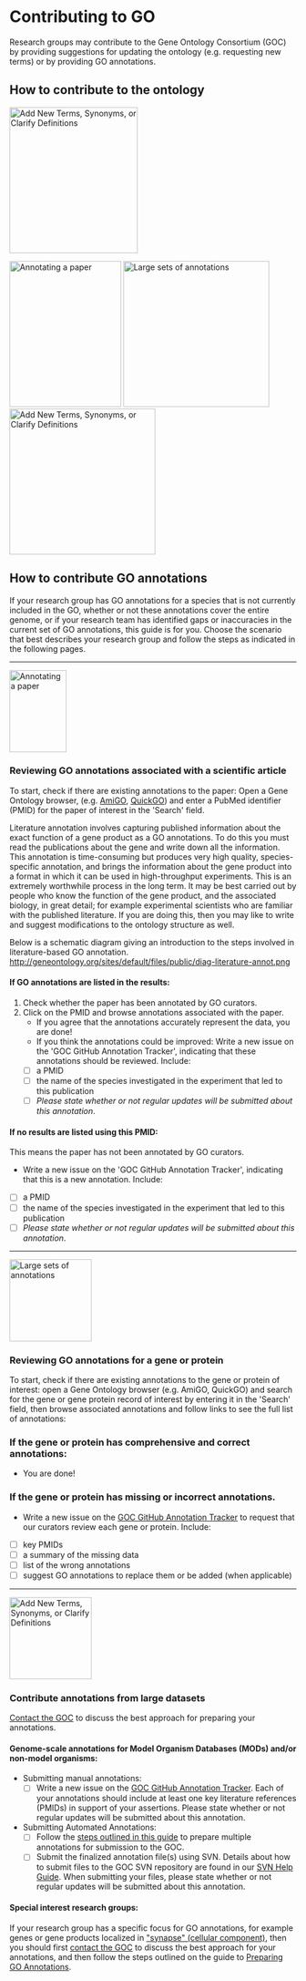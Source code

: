 # Contributing to GO 
Research groups may contribute to the Gene Ontology Consortium (GOC) by providing suggestions for updating the ontology (e.g. requesting new terms) or by providing GO annotations.
## How to contribute to the ontology

[<img src="http://geneontology.org/sites/default/files/u602/ontology-terms-icon.png" width="225" height="256" title="Add New Terms, Synonyms, or Clarify Definitions">](http://geneontology.org/contributing-go-term)

[<img src="http://geneontology.org/sites/default/files/u602/annotating-papers-small.png" width="196" height="256" title="Annotating a paper">](#reviewing-go-annotations-associated-with-a-scientific-article)
[<img src="http://geneontology.org/sites/default/files/u602/annotating-genes-proteins-small.png" width="256" height="256" title="Large sets of annotations">](#reviewing-go-annotations-for-a-gene-or-protein)
[<img src="http://geneontology.org/sites/default/files/u602/large-datasets-curation-icon-mmt.png" width="256" height="256" title="Add New Terms, Synonyms, or Clarify Definitions">](#contribute-annotations-from-large-datasets)

## How to contribute GO annotations

If your research group has GO annotations for a species that is not currently included in the GO, whether or not these annotations cover the entire genome, or if your research team has identified gaps or inaccuracies in the current set of GO annotations, this guide is for you. Choose the scenario that best describes your research group and follow the steps as indicated in the following pages.

---
[<img src="http://geneontology.org/sites/default/files/u602/annotating-papers-small.png" width="100" height="144" title="Annotating a paper">](#reviewing-go-annotations-associated-with-a-scientific-article)
### Reviewing GO annotations associated with a scientific article
To start, check if there are existing annotations to the paper:  Open a Gene Ontology browser, (e.g. [AmiGO](http://amigo.geneontology.org/amigo), [QuickGO](https://www.ebi.ac.uk/QuickGO/)) and enter a PubMed identifier (PMID) for the paper of interest in the 'Search' field.

Literature annotation involves capturing published information about the exact function of a gene product as a GO annotations. To do this you must read the publications about the gene and write down all the information. This annotation is time-consuming but produces very high quality, species-specific annotation, and brings the information about the gene product into a format in which it can be used in high-throughput experiments. This is an extremely worthwhile process in the long term. It may be best carried out by people who know the function of the gene product, and the associated biology, in great detail; for example experimental scientists who are familiar with the published literature. If you are doing this, then you may like to write and suggest modifications to the ontology structure as well.

Below is a schematic diagram giving an introduction to the steps involved in literature-based GO annotation. 
http://geneontology.org/sites/default/files/public/diag-literature-annot.png

#### If GO annotations are listed in the results:
1. Check whether the paper has been annotated by GO curators.
2. Click on the PMID and browse annotations associated with the paper.
   * If you agree that the annotations accurately represent the data, you are done!
   * If you think the annotations could be improved: Write a new issue on the 'GOC GitHub Annotation Tracker', indicating that these annotations should be reviewed. Include:
   - [ ]  a PMID 
   - [ ] the name of the species investigated in the experiment that led to this publication
   - [ ] *Please state whether or not regular updates will be submitted about this annotation*.
     
#### If no results are listed using this PMID:
 This means the paper has not been annotated by GO curators.
  * Write a new issue on the 'GOC GitHub Annotation Tracker', indicating that this is a new annotation. Include:
  - [ ] a PMID 
  - [ ] the name of the species investigated in the experiment that led to this publication
  - [ ] *Please state whether or not regular updates will be submitted about this annotation*.
  
---
[<img src="http://geneontology.org/sites/default/files/u602/annotating-genes-proteins-small.png" width="144" height="144" title="Large sets of annotations">](#reviewing-go-annotations-for-a-gene-or-protein)
### Reviewing GO annotations for a gene or protein

To start, check if there are existing annotations to the gene or protein of interest: open a Gene Ontology browser (e.g. AmiGO, QuickGO) and search for the gene or gene protein record of interest by entering it in the 'Search' field, then browse associated annotations and follow links to see the full list of annotations:
 

### If the gene or protein has comprehensive and correct annotations:
 * You are done!
     
### If the gene or protein has missing or incorrect annotations.
 * Write a new issue on the [GOC GitHub Annotation Tracker](https://github.com/geneontology/go-annotation/issues) to request that our curators review each gene or protein. Include:
  - [ ] key PMIDs
  - [ ] a summary of the missing data
  - [ ] list of the wrong annotations
  - [ ] suggest GO annotations to replace them or be added (when applicable)
  
---
[<img src="http://geneontology.org/sites/default/files/u602/large-datasets-curation-icon-mmt.png" width="144" height="144" title="Add New Terms, Synonyms, or Clarify Definitions">](#contribute-annotations-from-large-datasets)
### Contribute annotations from large datasets

[Contact the GOC](http://help.geneontology.org/) to discuss the best approach for preparing your annotations.
 
#### Genome-scale annotations for Model Organism Databases (MODs) and/or non-model organisms:
     
* Submitting manual annotations:
  - [ ] Write a new issue on the [GOC GitHub Annotation Tracker](https://github.com/geneontology/go-annotation/issues). Each of your annotations should include at least one key literature references (PMIDs) in support of your assertions. Please state whether or not regular updates will be submitted about this annotation.
         
* Submitting Automated Annotations:
   - [ ] Follow the [steps outlined in this guide](http://geneontology.org/page/submitting-go-annotations) to prepare multiple annotations for submission to the GOC.
   - [ ] Submit the finalized annotation file(s) using SVN. Details about how to submit files to the GOC SVN repository are found in our [SVN Help Guide](http://geneontology.org/page/svn-help). When submitting your files, please state whether or not regular updates will be submitted about this annotation.
     
#### Special interest research groups:  
 If your research group has a specific focus for GO annotations, for example genes or gene products localized in ["synapse" (cellular component)](http://amigo.geneontology.org/amigo/term/GO:0045202), then you should first [contact the GOC](http://help.geneontology.org/) to discuss the best approach for your annotations, and then follow the steps outlined on the guide to [Preparing GO Annotations](http://geneontology.org/page/submitting-go-annotations).
